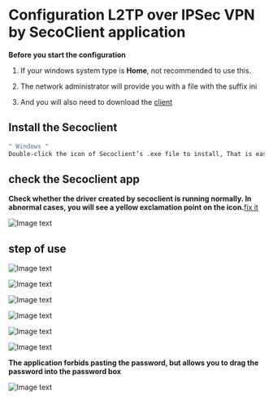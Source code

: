 # Configuration L2TP over IPSec VPN by SecoClient application

**Before you start the configuration**

1.  If your windows system type is **Home**, not recommended to use this.

2.  The network administrator will provide you with a file with the suffix ini
   
3.  And you will also need to download the [client](https://gitee.com/nethowto/nethowto/blob/master/clintFile/secoclient-win-64-7.0.2.26.exe)

## Install the Secoclient

```bash
" Windows "
Double-click the icon of Secoclient’s .exe file to install, That is easy.
```

## check the Secoclient app

**Check whether the driver created by secoclient is running normally. In abnormal cases, you will see a yellow exclamation point on the icon.**[fix it](https://gitee.com/nethowto/nethowto/blob/master/fix/fix_windows_driver_Digital_signature_not_trusted.en.md)

![Image text](https://gitee.com/nethowto/nethowto/raw/master/Img_folder/64.png)


## step of use

![Image text](https://gitee.com/nethowto/nethowto/raw/master/Img_folder/32.png)

![Image text](https://gitee.com/nethowto/nethowto/raw/master/Img_folder/33.png)

![Image text](https://gitee.com/nethowto/nethowto/raw/master/Img_folder/34.png)

![Image text](https://gitee.com/nethowto/nethowto/raw/master/Img_folder/35.png)

![Image text](https://gitee.com/nethowto/nethowto/raw/master/Img_folder/36.png)

![Image text](https://gitee.com/nethowto/nethowto/raw/master/Img_folder/37.png)

**The application forbids pasting the password, but allows you to drag the password into the password box**

![Image text](https://gitee.com/nethowto/nethowto/raw/master/Img_folder/38.png)